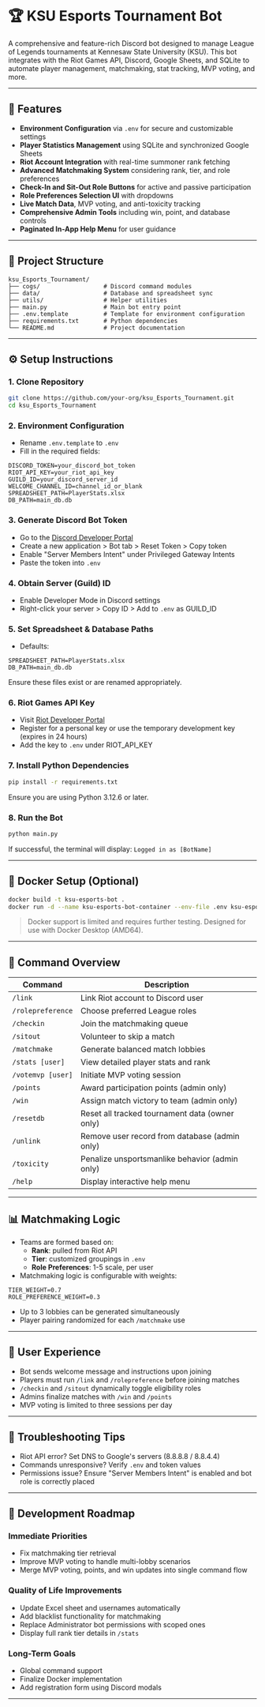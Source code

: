 # 🏆 KSU Esports Tournament Bot

A comprehensive and feature-rich Discord bot designed to manage League of Legends tournaments at Kennesaw State University (KSU). This bot integrates with the Riot Games API, Discord, Google Sheets, and SQLite to automate player management, matchmaking, stat tracking, MVP voting, and more.

---

## 🚀 Features

- **Environment Configuration** via `.env` for secure and customizable settings
- **Player Statistics Management** using SQLite and synchronized Google Sheets
- **Riot Account Integration** with real-time summoner rank fetching
- **Advanced Matchmaking System** considering rank, tier, and role preferences
- **Check-In and Sit-Out Role Buttons** for active and passive participation
- **Role Preferences Selection UI** with dropdowns
- **Live Match Data**, MVP voting, and anti-toxicity tracking
- **Comprehensive Admin Tools** including win, point, and database controls
- **Paginated In-App Help Menu** for user guidance

---

## 📁 Project Structure
```
ksu_Esports_Tournament/
├── cogs/                  # Discord command modules
├── data/                  # Database and spreadsheet sync
├── utils/                 # Helper utilities
├── main.py                # Main bot entry point
├── .env.template          # Template for environment configuration
├── requirements.txt       # Python dependencies
└── README.md              # Project documentation
```

---

## ⚙️ Setup Instructions

### 1. Clone Repository
```bash
git clone https://github.com/your-org/ksu_Esports_Tournament.git
cd ksu_Esports_Tournament
```

### 2. Environment Configuration
- Rename `.env.template` to `.env`
- Fill in the required fields:
```
DISCORD_TOKEN=your_discord_bot_token
RIOT_API_KEY=your_riot_api_key
GUILD_ID=your_discord_server_id
WELCOME_CHANNEL_ID=channel_id_or_blank
SPREADSHEET_PATH=PlayerStats.xlsx
DB_PATH=main_db.db
```

### 3. Generate Discord Bot Token
- Go to the [Discord Developer Portal](https://discord.com/developers/applications)
- Create a new application > Bot tab > Reset Token > Copy token
- Enable "Server Members Intent" under Privileged Gateway Intents
- Paste the token into `.env`

### 4. Obtain Server (Guild) ID
- Enable Developer Mode in Discord settings
- Right-click your server > Copy ID > Add to `.env` as GUILD_ID

### 5. Set Spreadsheet & Database Paths
- Defaults:
```
SPREADSHEET_PATH=PlayerStats.xlsx
DB_PATH=main_db.db
```
Ensure these files exist or are renamed appropriately.

### 6. Riot Games API Key
- Visit [Riot Developer Portal](https://developer.riotgames.com)
- Register for a personal key or use the temporary development key (expires in 24 hours)
- Add the key to `.env` under RIOT_API_KEY

### 7. Install Python Dependencies
```bash
pip install -r requirements.txt
```
Ensure you are using Python 3.12.6 or later.

### 8. Run the Bot
```bash
python main.py
```

If successful, the terminal will display: `Logged in as [BotName]`

---

## 🚧 Docker Setup (Optional)
```bash
docker build -t ksu-esports-bot .
docker run -d --name ksu-esports-bot-container --env-file .env ksu-esports-bot
```
> Docker support is limited and requires further testing. Designed for use with Docker Desktop (AMD64).

---

## 🧠 Command Overview

| Command | Description |
|---------|-------------|
| `/link` | Link Riot account to Discord user |
| `/rolepreference` | Choose preferred League roles |
| `/checkin` | Join the matchmaking queue |
| `/sitout` | Volunteer to skip a match |
| `/matchmake` | Generate balanced match lobbies |
| `/stats [user]` | View detailed player stats and rank |
| `/votemvp [user]` | Initiate MVP voting session |
| `/points` | Award participation points (admin only) |
| `/win` | Assign match victory to team (admin only) |
| `/resetdb` | Reset all tracked tournament data (owner only) |
| `/unlink` | Remove user record from database (admin only) |
| `/toxicity` | Penalize unsportsmanlike behavior (admin only) |
| `/help` | Display interactive help menu |

---

## 📊 Matchmaking Logic
- Teams are formed based on:
  - **Rank**: pulled from Riot API
  - **Tier**: customized groupings in `.env`
  - **Role Preferences**: 1-5 scale, per user
- Matchmaking logic is configurable with weights:
```
TIER_WEIGHT=0.7
ROLE_PREFERENCE_WEIGHT=0.3
```
- Up to 3 lobbies can be generated simultaneously
- Player pairing randomized for each `/matchmake` use

---

## 📖 User Experience
- Bot sends welcome message and instructions upon joining
- Players must run `/link` and `/rolepreference` before joining matches
- `/checkin` and `/sitout` dynamically toggle eligibility roles
- Admins finalize matches with `/win` and `/points`
- MVP voting is limited to three sessions per day

---

## 🔧 Troubleshooting Tips
- Riot API error? Set DNS to Google's servers (8.8.8.8 / 8.8.4.4)
- Commands unresponsive? Verify `.env` and token values
- Permissions issue? Ensure "Server Members Intent" is enabled and bot role is correctly placed

---

## 💭 Development Roadmap

### Immediate Priorities
- Fix matchmaking tier retrieval
- Improve MVP voting to handle multi-lobby scenarios
- Merge MVP voting, points, and win updates into single command flow

### Quality of Life Improvements
- Update Excel sheet and usernames automatically
- Add blacklist functionality for matchmaking
- Replace Administrator bot permissions with scoped ones
- Display full rank tier details in `/stats`

### Long-Term Goals
- Global command support
- Finalize Docker implementation
- Add registration form using Discord modals

---

